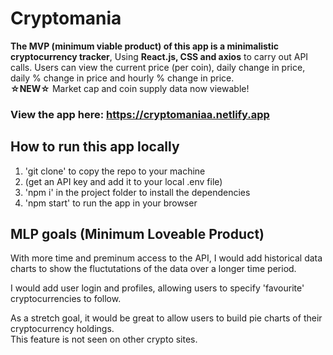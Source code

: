 # Cryptomania

**The MVP (minimum viable product) of this app is a minimalistic cryptocurrency tracker**,
Using **React.js, CSS and axios** to carry out API calls.
Users can view the current price (per coin), daily change in price, daily % change in price and hourly % change in price.     
**☆NEW☆** Market cap and coin supply data now viewable!     

### View the app here: https://cryptomaniaa.netlify.app

## How to run this app locally
1. 'git clone' to copy the repo to your machine
2. (get an API key and add it to your local .env file)
3. 'npm i' in the project folder to install the dependencies 
4. 'npm start' to run the app in your browser

## MLP goals (Minimum Loveable Product)
With more time and preminum access to the API, I would add historical data charts to show the fluctutations of the data over a longer time period.    

I would add user login and profiles, allowing users to specify 'favourite' cryptocurrencies to follow.        

As a stretch goal, it would be great to allow users to build pie charts of their cryptocurrency holdings.    
This feature is not seen on other crypto sites.    
